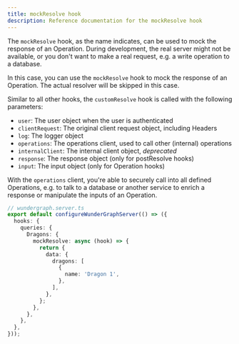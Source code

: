 ```yaml
---
title: mockResolve hook
description: Reference documentation for the mockResolve hook
---
```


The `mockResolve` hook, as the name indicates,
can be used to mock the response of an Operation.
During development, the real server might not be available,
or you don't want to make a real request, e.g. a write operation to a database.

In this case, you can use the `mockResolve` hook to mock the response of an Operation.
The actual resolver will be skipped in this case.

Similar to all other hooks,
the `customResolve` hook is called with the following parameters:

- `user`: The user object when the user is authenticated
- `clientRequest`: The original client request object, including Headers
- `log`: The logger object
- `operations`: The operations client, used to call other (internal) operations
- `internalClient`: The internal client object, _deprecated_
- `response`: The response object (only for postResolve hooks)
- `input`: The input object (only for Operation hooks)

With the `operations` client,
you're able to securely call into all defined Operations,
e.g. to talk to a database or another service to enrich a response or manipulate the inputs of an Operation.

```typescript
// wundergraph.server.ts
export default configureWunderGraphServer(() => ({
  hooks: {
    queries: {
      Dragons: {
        mockResolve: async (hook) => {
          return {
            data: {
              dragons: [
                {
                  name: 'Dragon 1',
                },
              ],
            },
          };
        },
      },
    },
  },
}));
```
